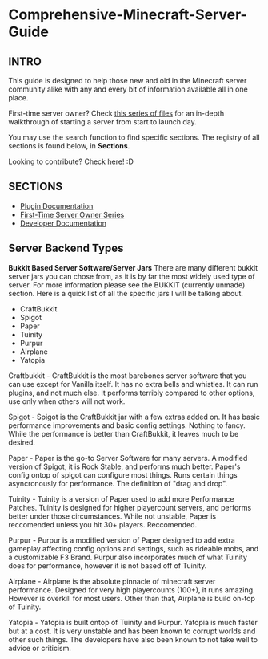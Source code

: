 # Comprehensive-Minecraft-Server-Guide
## INTRO
This guide is designed to help those new and old in the Minecraft server community alike with any and every bit of information available all in one place.

First-time server owner? Check [this series of files](Basics/Basics_Planning.md) for an in-depth walkthrough of starting a server from start to launch day.

You may use the search function to find specific sections. The registry of all sections is found below, in **Sections**.

Looking to contribute? Check [here!](Contributing.md) :D

## SECTIONS
- [Plugin Documentation](Plugins/Plugin_Index.md)
- [First-Time Server Owner Series](Basics/Basics_Planning.md)
- [Developer Documentation](Dev/Dev_Index.md)

## Server Backend Types

**Bukkit Based Server Software/Server Jars**
There are many different bukkit server jars you can chose from, as it is by far the most widely used type of server. For more information please see the BUKKIT (currently unmade) section. Here is a quick list of all the specific jars I will be talking about.

- CraftBukkit
- Spigot
- Paper
- Tuinity
- Purpur
- Airplane
- Yatopia

Craftbukkit - CraftBukkit is the most barebones server software that you can use except for Vanilla itself. It has no extra bells and whistles.
			  	It can run plugins, and not much else. It performs terribly compared to other options, use only when others will not work.
			  	
Spigot - Spigot is the CraftBukkit jar with a few extras added on. It has basic performance improvements and basic config settings. Nothing to fancy.
			While the performance is better than CraftBukkit, it leaves much to be desired. 

Paper - Paper is the go-to Server Software for many servers. A modified version of Spigot, it is Rock Stable, and performs much better. Paper's config
        ontop of spigot can configure most things. Runs certain things asyncronously for performance. The definition of "drag and drop".

Tuinity - Tuinity is a version of Paper used to add more Performance Patches. Tuinity is designed for higher playercount servers, and performs better under those circumstances.
		    While not unstable, Paper is reccomended unless you hit 30+ players. Reccomended.

Purpur - Purpur is a modified version of Paper designed to add extra gameplay affecting config options and settings, such as rideable mobs, and a customizable F3 Brand.
			Purpur also incorporates much of what Tuinity does for performance, however it is not based off of Tuinity. 
			
			
Airplane - Airplane is the absolute pinnacle of minecraft server performance. Designed for very high playercounts (100+), it runs amazing. However is overkill for most users.
				Other than that, Airplane is build on-top of Tuinity. 


Yatopia - Yatopia is built ontop of Tuinity and Purpur. Yatopia is much faster but at a cost. It is very unstable and has been known to corrupt worlds and other such things.
			The developers have also been known to not take well to advice or criticism. 